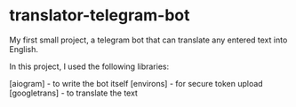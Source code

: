 # translator-telegram-bot
My first small project, a telegram bot that can translate any entered text into English.

In this project, I used the following libraries:

[aiogram] - to write the bot itself
[environs] - for secure token upload
[googletrans] - to translate the text
